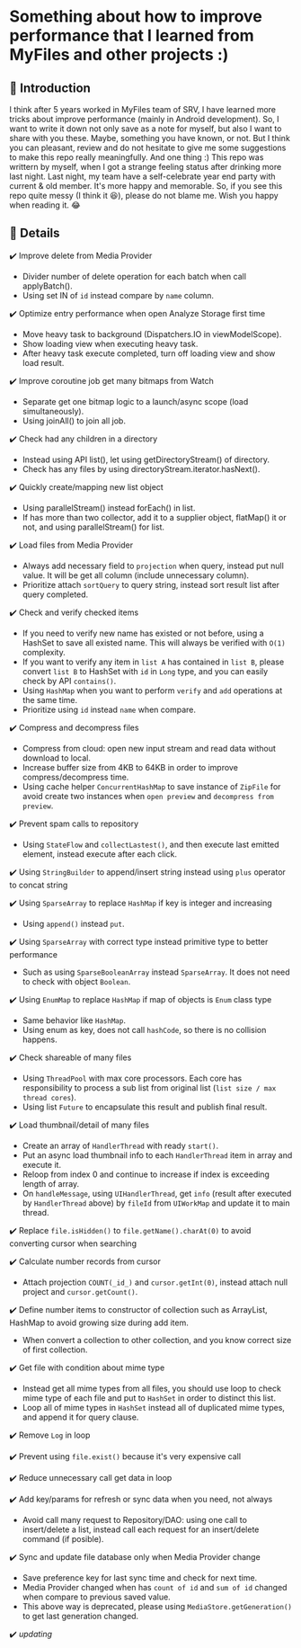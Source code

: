 # Something about how to improve performance that I learned from MyFiles and other projects :)
## 🚀 Introduction
I think after 5 years worked in MyFiles team of SRV, I have learned more tricks about improve performance (mainly in Android development). So, I want to write it down not only save as a note for myself, but also I want to share with you these. Maybe, something you have known, or not. But I think you can pleasant, review and do not hesitate to give me some suggestions to make this repo really meaningfully. And one thing :) This repo was writtern by myself, when I got a strange feeling status after drinking more last night. Last night, my team have a self-celebrate year end party with current & old member. It's more happy and memorable. So, if you see this repo quite messy (I think it 😆), please do not blame me. Wish you happy when reading it. 😂

## 📖 Details
✔️ Improve delete from Media Provider
- Divider number of delete operation for each batch when call applyBatch().
- Using set IN of `id` instead compare by `name` column.

✔️ Optimize entry performance when open Analyze Storage first time
- Move heavy task to background (Dispatchers.IO in viewModelScope).
- Show loading view when executing heavy task.
- After heavy task execute completed, turn off loading view and show load result.

✔️ Improve coroutine job get many bitmaps from Watch
- Separate get one bitmap logic to a launch/async scope (load simultaneously).
- Using joinAll() to join all job.

✔️ Check had any children in a directory
- Instead using API list(), let using getDirectoryStream() of directory.
- Check has any files by using directoryStream.iterator.hasNext().

✔️ Quickly create/mapping new list object
- Using parallelStream() instead forEach() in list.
- If has more than two collector, add it to a supplier object, flatMap() it or not, and using parallelStream() for list.

✔️ Load files from Media Provider
- Always add necessary field to `projection` when query, instead put null value. It will be get all column (include unnecessary column).
- Prioritize attach `sortQuery` to query string, instead sort result list after query completed.

✔️ Check and verify checked items
- If you need to verify new name has existed or not before, using a HashSet to save all existed name. This will always be verified with `O(1)` complexity.
- If you want to verify any item in `list A` has contained in `list B`, please convert `list B` to HashSet with `id` in `Long` type, and you can easily check by API `contains()`.
- Using `HashMap` when you want to perform `verify` and `add` operations at the same time.
- Prioritize using `id` instead `name` when compare.

✔️ Compress and decompress files
- Compress from cloud: open new input stream and read data without download to local.
- Increase buffer size from 4KB to 64KB in order to improve compress/decompress time.
- Using cache helper `ConcurrentHashMap` to save instance of `ZipFile` for avoid create two instances when `open preview` and `decompress from preview`.

✔️ Prevent spam calls to repository
- Using `StateFlow` and `collectLastest()`, and then execute last emitted element, instead execute after each click.

✔️ Using `StringBuilder` to append/insert string instead using `plus` operator to concat string

✔️ Using `SparseArray` to replace `HashMap` if key is integer and increasing
- Using `append()` instead `put`.

✔️ Using `SparseArray` with correct type instead primitive type to better performance
- Such as using `SparseBooleanArray` instead `SparseArray`. It does not need to check with object `Boolean`.

✔️ Using `EnumMap` to replace `HashMap` if map of objects is `Enum` class type
- Same behavior like `HashMap`.
- Using enum as key, does not call `hashCode`, so there is no collision happens.

✔️ Check shareable of many files
- Using `ThreadPool` with max core processors. Each core has responsibility to process a sub list from original list (`list size / max thread cores`).
- Using list `Future` to encapsulate this result and publish final result.

✔️ Load thumbnail/detail of many files
- Create an array of `HandlerThread` with ready `start()`.
- Put an async load thumbnail info to each `HandlerThread` item in array and execute it.
- Reloop from index 0 and continue to increase if index is exceeding length of array.
- On `handleMessage`, using `UIHandlerThread`, get `info` (result after executed by `HandlerThread` above) by `fileId` from `UIWorkMap` and update it to main thread.

✔️ Replace `file.isHidden()` to `file.getName().charAt(0)` to avoid converting cursor when searching

✔️ Calculate number records from cursor
- Attach projection `COUNT(_id_)` and `cursor.getInt(0)`, instead attach null project and `cursor.getCount()`.

✔️ Define number items to constructor of collection such as ArrayList, HashMap to avoid growing size during add item.
- When convert a collection to other collection, and you know correct size of first collection.

✔️ Get file with condition about mime type
- Instead get all mime types from all files, you should use loop to check mime type of each file and put to `HashSet` in order to distinct this list.
- Loop all of mime types in `HashSet` instead all of duplicated mime types, and append it for query clause.

✔️ Remove `Log` in loop

✔️ Prevent using `file.exist()` because it's very expensive call

✔️ Reduce unnecessary call get data in loop

✔️ Add key/params for refresh or sync data when you need, not always
- Avoid call many request to Repository/DAO: using one call to insert/delete a list, instead call each request for an insert/delete command (if posible).

✔️ Sync and update file database only when Media Provider change
- Save preference key for last sync time and check for next time.
- Media Provider changed when has `count of id` and `sum of id` changed when compare to previous saved value.
- This above way is deprecated, please using `MediaStore.getGeneration()` to get last generation changed.

✔️ _updating_
